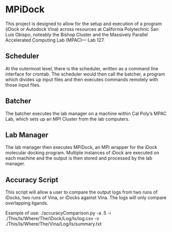 # MPiDock

This project is designed to allow for the setup and execution of a program (iDock or Autodock Vina) across resources at California Polytechnic San Luis Obispo, noteably the Bishop Cluster and the Massively Parallel Accelerated Computing Lab (MPAC)— Lab 127. 

## Scheduler
At the outermost level, there is the scheduler, written as a command line interface for crontab. The scheduler would then call the batcher, a program which divides up input files and then executes commands remotely with those input files.

## Batcher
The batcher executes the lab manager on a machine within Cal Poly’s MPAC Lab, which sets up an MPI Cluster from the lab computers.
 
## Lab Manager
The lab manager then executes MPiDock, an MPI wrapper for the iDock molecular docking program. Multiple instances of iDock are executed on each machine and the output is then stored and processed by the lab manager. 

## Accuracy Script
This script will allow a user to compare the output logs from two runs of iDocks, two runs of Vina, or iDocks against Vina. The logs will only compare overlapping ligands. 

Example of use:
./accuracyComparison.py -a .5 -i ./This/Is/Where/The/iDock/Log/Is/log.csv -v ./This/Is/Where/The/Vina/Log/Is/summary.txt
